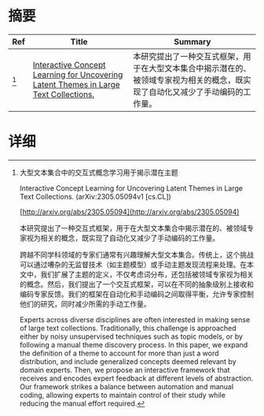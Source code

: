 # 摘要

| Ref | Title | Summary |
| --- | --- | --- |
| [^1] | [Interactive Concept Learning for Uncovering Latent Themes in Large Text Collections.](http://arxiv.org/abs/2305.05094) | 本研究提出了一种交互式框架，用于在大型文本集合中揭示潜在的、被领域专家视为相关的概念，既实现了自动化又减少了手动编码的工作量。 |

# 详细

[^1]: 大型文本集合中的交互式概念学习用于揭示潜在主题

    Interactive Concept Learning for Uncovering Latent Themes in Large Text Collections. (arXiv:2305.05094v1 [cs.CL])

    [http://arxiv.org/abs/2305.05094](http://arxiv.org/abs/2305.05094)

    本研究提出了一种交互式框架，用于在大型文本集合中揭示潜在的、被领域专家视为相关的概念，既实现了自动化又减少了手动编码的工作量。

    

    跨越不同学科领域的专家们通常有兴趣理解大型文本集合。传统上，这个挑战可以通过嘈杂的无监督技术（如主题模型）或手动主题发现流程来处理。在本文中，我们扩展了主题的定义，不仅考虑词分布，还包括被领域专家视为相关的概念。然后，我们提出了一个交互式框架，可以在不同的抽象级别上接收和编码专家反馈。我们的框架在自动化和手动编码之间取得平衡，允许专家控制他们的研究，同时减少所需的手动工作量。

    Experts across diverse disciplines are often interested in making sense of large text collections. Traditionally, this challenge is approached either by noisy unsupervised techniques such as topic models, or by following a manual theme discovery process. In this paper, we expand the definition of a theme to account for more than just a word distribution, and include generalized concepts deemed relevant by domain experts. Then, we propose an interactive framework that receives and encodes expert feedback at different levels of abstraction. Our framework strikes a balance between automation and manual coding, allowing experts to maintain control of their study while reducing the manual effort required.
    

